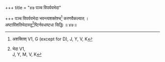+++
title = "४७ पञ्च विपर्ययभेदा"

+++
पञ्च विपर्ययभेदा भवन्त्यशक्तेश्च[^1] करणवैकल्यात् ।  
अष्टाविंशतिभेदास्तु[^2]ष्टिर्नवधाष्टधा सिद्धिः ॥ ४७॥  
  
[^1]: अशक्तिश् V1, G (except for D), J, Y, V, K
[^2]:  भेदा V1,  
J, Y, M, V, K  
